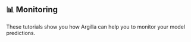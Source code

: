 ## 📊 Monitoring

These tutorials show you how Argilla can help you to monitor your model predictions.
